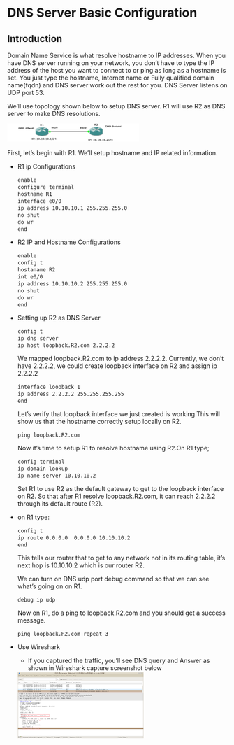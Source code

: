 # DNS Server Basic Configuration

## Introduction

Domain Name Service is what resolve hostname to IP addresses. When you have DNS server running on your network, you don’t have to type the IP address of the host you want to connect to or ping as long as a hostname is set. You just type the hostname, Internet name or Fully qualified domain name(fqdn) and DNS server work out the rest for you. DNS Server listens on UDP port 53.

We’ll use topology shown below to setup DNS server. R1 will use R2 as DNS server to make DNS resolutions.

   <img src="./img/dns.png"  width="60%" height="30%">

First, let’s begin with R1. We’ll setup hostname and IP related information.

- R1 ip Configurations

    ```console
    enable
    configure terminal
    hostname R1
    interface e0/0
    ip address 10.10.10.1 255.255.255.0
    no shut
    do wr 
    end
    ```

- R2 IP and Hostname Configurations

    ```console
    enable
    config t
    hostaname R2
    int e0/0
    ip address 10.10.10.2 255.255.255.0
    no shut
    do wr
    end
    ```

- Setting up R2 as DNS Server

    ```console
    config t
    ip dns server
    ip host loopback.R2.com 2.2.2.2
    ```

    We mapped loopback.R2.com to ip address 2.2.2.2. Currently, we don’t have 2.2.2.2, we could create loopback interface on R2 and assign ip 2.2.2.2

    ```console
    interface loopback 1
    ip address 2.2.2.2 255.255.255.255
    end
    ```

    Let’s verify that loopback interface we just created is working.This will show us that the hostname correctly setup locally on R2.

    ```console
    ping loopback.R2.com
    ```

    Now it’s time to setup R1 to resolve hostname using R2.On R1 type;

    ```console
    config terminal 
    ip domain lookup
    ip name-server 10.10.10.2
    ```

    Set R1 to use R2 as the default gateway to get to the loopback interface on R2. So that after R1 resolve loopback.R2.com, it can reach 2.2.2.2 through its default route (R2).

- on R1 type:

    ```console
    config t
    ip route 0.0.0.0  0.0.0.0 10.10.10.2
    end
    ```

    This tells our router that to get to any network not in its routing table, it’s next hop is 10.10.10.2 which is our router R2.

    We can turn on DNS udp port debug command so that we can see what’s going on on R1.

    ```console
    debug ip udp
    ```

    Now on R1, do a ping to loopback.R2.com and you should get a success message.

    ```console
    ping loopback.R2.com repeat 3
    ```

- Use Wireshark
  - If you captured the traffic, you’ll see DNS query and Answer as shown in Wireshark capture screenshot below

   <img src="./img/dns-wireshark.png"  width="60%" height="30%">
